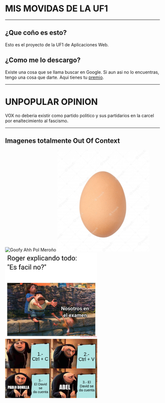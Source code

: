 # MIS MOVIDAS DE LA UF1
---
## ¿Que coño es esto?
Esto es el proyecto de la UF1 de Aplicaciones Web.

## ¿Como me lo descargo?
Existe una cosa que se llama buscar en Google.
Si aun asi no lo encuentras, tengo una cosa que darte.
Aqui tienes tu [premio](Imgs/useless.png).

---
# UNPOPULAR OPINION
VOX no deberia existir como partido politico y sus partidarios en la carcel por enaltecimiento al fascismo.

---
## Imagenes totalmente Out Of Context
<img src="Imgs/aaah.png" alt="Goofy Ahh Pol Meroño" width="300"/>
<img src="Imgs/guevo.jpg" alt="Goofy Ahh Pol Meroño" width="300"/>
<img src="Imgs/roger.jpeg" alt="Goofy Ahh Pol Meroño" width="300"/>
<img src="Imgs/meme.png" alt="Goofy Ahh Pol Meroño" width="300"/>